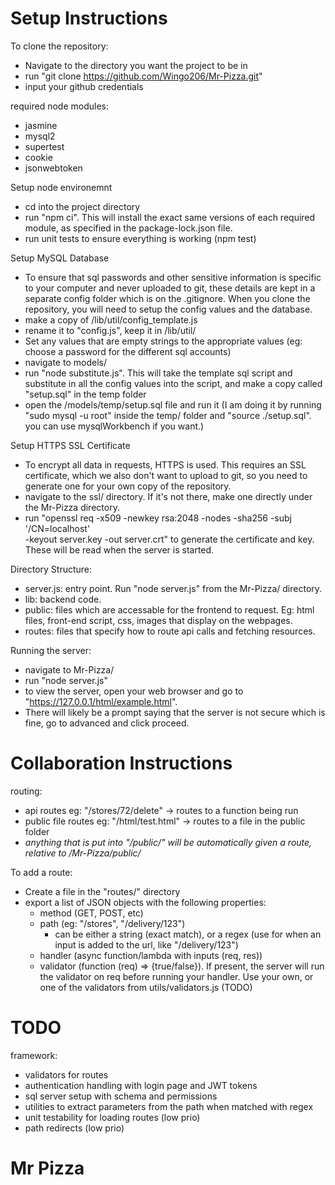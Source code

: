 # Setup Instructions

To clone the repository:
- Navigate to the directory you want the project to be in
- run "git clone https://github.com/Wingo206/Mr-Pizza.git"
- input your github credentials

required node modules:
- jasmine
- mysql2
- supertest
- cookie
- jsonwebtoken

Setup node environemnt
- cd into the project directory
- run "npm ci". This will install the exact same versions of each required module, as specified in the package-lock.json file.
- run unit tests to ensure everything is working (npm test)

Setup MySQL Database
- To ensure that sql passwords and other sensitive information is specific to your computer and never uploaded to git, these details are kept in a separate config folder which is on the .gitignore. When you clone the repository, you will need to setup the config values and the database.
- make a copy of /lib/util/config_template.js
- rename it to "config.js", keep it in /lib/util/
- Set any values that are empty strings to the appropriate values (eg: choose a password for the different sql accounts)
- navigate to models/
- run "node substitute.js". This will take the template sql script and substitute in all the config values into the script, and make a copy called "setup.sql" in the temp folder
- open the /models/temp/setup.sql file and run it (I am doing it by running "sudo mysql -u root" inside the temp/ folder and "source ./setup.sql". you can use mysqlWorkbench if you want.)

Setup HTTPS SSL Certificate
- To encrypt all data in requests, HTTPS is used. This requires an SSL certificate, which we also don't want to upload to git, so you need to generate one for your own copy of the repository.
- navigate to the ssl/ directory. If it's not there, make one directly under the Mr-Pizza directory.
- run "openssl req -x509 -newkey rsa:2048 -nodes -sha256 -subj '/CN=localhost' \
-keyout server.key -out server.crt" to generate the certificate and key. These will be read when the server is started.

Directory Structure:
- server.js: entry point. Run "node server.js" from the Mr-Pizza/ directory.
- lib: backend code.
- public: files which are accessable for the frontend to request. Eg: html files, front-end script, css, images that display on the webpages.
- routes: files that specify how to route api calls and fetching resources.

Running the server:
- navigate to Mr-Pizza/
- run "node server.js"
- to view the server, open your web browser and go to "https://127.0.0.1/html/example.html".
- There will likely be a prompt saying that the server is not secure which is fine, go to advanced and click proceed.

# Collaboration Instructions

routing:
- api routes eg: "/stores/72/delete" -> routes to a function being run
- public file routes eg: "/html/test.html" -> routes to a file in the public folder
- *anything that is put into "/public/" will be automatically given a route, relative to /Mr-Pizza/public/*

To add a route:
- Create a file in the "routes/" directory
- export a list of JSON objects with the following properties:
    - method (GET, POST, etc)
    - path (eg: "/stores", "/delivery/123")
        - can be either a string (exact match), or a regex (use for when an input is added to the url, like "/delivery/123")
    - handler (async function/lambda with inputs (req, res))
    - <optional> validator (function (req) => {true/false}). If present, the server will run the validator on req before running your handler. Use your own, or one of the validators from utils/validators.js (TODO) 

# TODO
framework:
- validators for routes
- authentication handling with login page and JWT tokens
- sql server setup with schema and permissions
- utilities to extract parameters from the path when matched with regex
- unit testability for loading routes (low prio)
- path redirects (low prio)

# Mr Pizza
